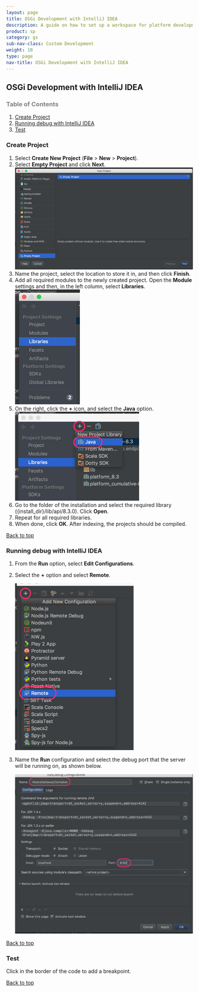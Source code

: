 ```yaml
---
layout: page
title: OSGi Development with IntelliJ IDEA
description: A guide on how to set up a workspace for platform development with IntelliJ IDEA
product: sp
category: gs
sub-nav-class: Custom Development
weight: 10
type: page
nav-title: OSGi Development with IntelliJ IDEA
---
```


## <a name="top"></a>OSGi Development with IntelliJ IDEA

<h3 style="color: grey;">Table of Contents</h3>
<ol class="table_of_contents">
	<li><a href="#createproject">Create Project</a></li>
	<li><a href="#debug">Running debug with IntelliJ IDEA</a></li>
	<li><a href="#test">Test</a></li>
</ol>


### <a name="createproject"></a>Create Project

1. Select **Create New Project** (**File** > **New** > **Project**).
1. Select **Empty Project** and click **Next**.
  ![](images/03_OSGiDevelopmentWithIntelliJ.png)
1. Name the project, select the location to store it in, and then click **Finish**.
1. Add all required modules to the newly created project. Open the **Module** settings and then, in the left column, select **Libraries**.
  ![](images/04_OSGiDevelopmentWithIntelliJ.png)
1. On the right, click the **+** icon, and select the **Java** option.
  ![](images/05_OSGiDevelopmentWithIntelliJ.png)
1. Go to the folder of the installation and select the required library ({install_dir}/lib/api/8.3.0). Click **Open**.
1. Repeat for all required libraries.
1. When done, click **OK**.
After indexing, the projects should be compiled.
<p><a href="#top">Back to top</a></p>



### <a name="debug"></a>Running debug with IntelliJ IDEA

1. From the **Run** option, select **Edit Configurations**.
2. Select the **+** option and select **Remote**.

	![](images/06_OSGiDevelopmentWithIntelliJ.png)
	
3. Name the **Run** configuration and select the debug port that the server will be running on, as shown below.

	![](images/07_OSGiDevelopmentWithIntelliJ.png)
<p><a href="#top">Back to top</a></p>




### <a name="test"></a>Test

Click in the border of the code to add a breakpoint.

<p><a href="#top">Back to top</a></p>